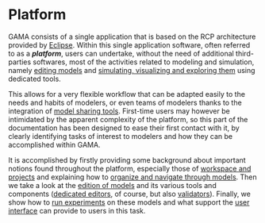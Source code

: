 # Platform



GAMA consists of a single application that is based on the RCP architecture provided by [Eclipse](http://www.eclipse.org). Within this single application software, often referred to as a _**platform**_, users can undertake, without the need of additional third-parties softwares, most of the activities related to modeling and simulation, namely [editing models](G__EditingModels) and [simulating, visualizing and exploring them](G__RunningExperiments) using dedicated tools.

This allows for a very flexible workflow that can be adapted easily to the needs and habits of modelers, or even teams of modelers thanks to the integration of [model sharing tools](G__SharingModels). First-time users may however be intimidated by the apparent complexity of the platform, so this part of the documentation has been designed to ease their first contact with it, by clearly identifying tasks of interest to modelers and how they can be accomplished within GAMA.

It is accomplished by firstly providing some background about important notions found throughout the platform, especially those of [workspace and projects](G__Workspace) and explaining how to [organize and navigate through models](G__NavigatingWorkspace). Then we take a look at the [edition of models](G__EditingModels) and its various tools and components ([dedicated editors](G__GamlEditor), of course, but also [validators](G__ValidationOfModels)). Finally, we show how to [run experiments](G__RunningExperiments) on these models and what support the [user interface](G__ExperimentsUserInterface) can provide to users in this task.